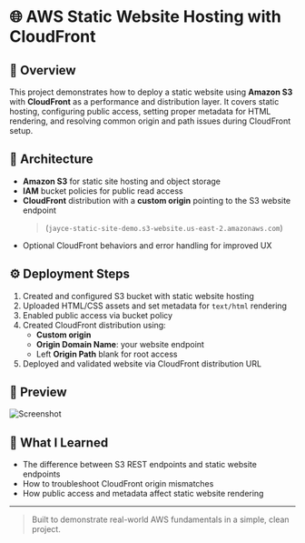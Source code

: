 # 🌐 AWS Static Website Hosting with CloudFront

## 🚀 Overview
This project demonstrates how to deploy a static website using **Amazon S3** with **CloudFront** as a performance and distribution layer. It covers static hosting, configuring public access, setting proper metadata for HTML rendering, and resolving common origin and path issues during CloudFront setup.

## 🧱 Architecture
- **Amazon S3** for static site hosting and object storage  
- **IAM** bucket policies for public read access  
- **CloudFront** distribution with a **custom origin** pointing to the S3 website endpoint  
  > (`jayce-static-site-demo.s3-website.us-east-2.amazonaws.com`)  
- Optional CloudFront behaviors and error handling for improved UX

## ⚙️ Deployment Steps
1. Created and configured S3 bucket with static website hosting  
2. Uploaded HTML/CSS assets and set metadata for `text/html` rendering  
3. Enabled public access via bucket policy  
4. Created CloudFront distribution using:
   - **Custom origin**
   - **Origin Domain Name**: your website endpoint
   - Left **Origin Path** blank for root access  
5. Deployed and validated website via CloudFront distribution URL

## 📸 Preview
![Screenshot](assets/site-preview.png)

## 🧠 What I Learned
- The difference between S3 REST endpoints and static website endpoints
- How to troubleshoot CloudFront origin mismatches
- How public access and metadata affect static website rendering

---

> Built to demonstrate real-world AWS fundamentals in a simple, clean project.  
